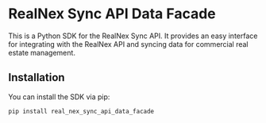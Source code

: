 # RealNex Sync API Data Facade

This is a Python SDK for the RealNex Sync API. It provides an easy interface for integrating with the RealNex API and syncing data for commercial real estate management.

## Installation

You can install the SDK via pip:

```bash
pip install real_nex_sync_api_data_facade